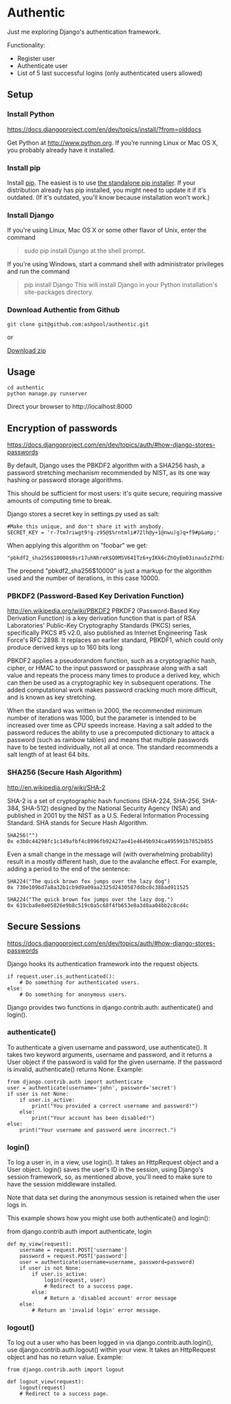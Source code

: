# Authentic

Just me exploring Django's authentication framework.


Functionality:

* Register user
* Authenticate user
* List of 5 last successful logins (only authenticated users allowed)

## Setup

### Install Python
https://docs.djangoproject.com/en/dev/topics/install/?from=olddocs

Get Python at http://www.python.org. If you’re running Linux or Mac OS X,
you probably already have it installed.

### Install pip
Install [pip](http://www.pip-installer.org/en/latest/index.html).
The easiest is to use [the standalone pip installer](http://www.pip-installer.org/en/latest/installing.html#using-the-installer).
If your distribution already has pip installed, you might need to
update it if it's outdated. (If it's outdated, you'll know
because installation won't work.)

### Install Django
If you're using Linux, Mac OS X or some other flavor of Unix, enter the command
> sudo pip install Django
at the shell prompt.

If you're using Windows, start a command shell with administrator privileges and run the command
> pip install Django
This will install Django in your Python installation's site-packages directory.

### Download Authentic from Github

    git clone git@github.com:ashpool/authentic.git

or

[Download zip](https://github.com/ashpool/authentic/zipball/master)

## Usage

    cd authentic
    python manage.py runserver

Direct your browser to http://localhost:8000


## Encryption of passwords
https://docs.djangoproject.com/en/dev/topics/auth/#how-django-stores-passwords

By default, Django uses the PBKDF2 algorithm with a SHA256 hash, a password stretching
mechanism recommended by NIST, as its one way hashing or password storage algorithms.

This should be sufficient for most users: it's quite secure, requiring massive amounts of
computing time to break.

Django stores a secret key in settings.py used as salt:

    #Make this unique, and don't share it with anybody.
    SECRET_KEY = 'r-7tm7riwgt9!g-z95@$%rntmli#72lh@y+1@nwu)g)q+f9#p&amp;'

When applying this algorithm on "foobar" we get:

    "pbkdf2_sha256$10000$9sr17uhNhreK$Q0MSV64ITz6+yIKk6cZhOyEm03inau5zZYhExH2B/Wk=".

The prepend "pbkdf2_sha256$10000" is just a markup for the algorithm used and the number of iterations, in this case 10000.

### PBKDF2 (Password-Based Key Derivation Function)
http://en.wikipedia.org/wiki/PBKDF2
PBKDF2 (Password-Based Key Derivation Function) is a key derivation function that is part of RSA
Laboratories' Public-Key Cryptography Standards (PKCS) series, specifically PKCS #5 v2.0,
also published as Internet Engineering Task Force's RFC 2898. It replaces an earlier standard,
PBKDF1, which could only produce derived keys up to 160 bits long.

PBKDF2 applies a pseudorandom function, such as a cryptographic hash, cipher, or HMAC to
the input password or passphrase along with a salt value and repeats the process many
times to produce a derived key, which can then be used as a cryptographic key in
subsequent operations. The added computational work makes password cracking much more
difficult, and is known as key stretching.

When the standard was written in 2000, the recommended minimum number of iterations was 1000,
but the parameter is intended to be increased over time as CPU speeds increase.
Having a salt added to the password reduces the ability to use a precomputed dictionary to
attack a password (such as rainbow tables) and means that multiple passwords have to be
tested individually, not all at once. The standard recommends a salt length of at least 64 bits.


### SHA256 (Secure Hash Algorithm)
http://en.wikipedia.org/wiki/SHA-2

SHA-2 is a set of cryptographic hash functions (SHA-224, SHA-256, SHA-384, SHA-512) designed by
the National Security Agency (NSA) and published in 2001 by the NIST as a U.S.
Federal Information Processing Standard. SHA stands for Secure Hash Algorithm.

    SHA256("")
    0x e3b0c44298fc1c149afbf4c8996fb92427ae41e4649b934ca495991b7852b855


Even a small change in the message will (with overwhelming probability) result in a mostly different hash, due to the avalanche effect. For example, adding a period to the end of the sentence:

    SHA224("The quick brown fox jumps over the lazy dog")
    0x 730e109bd7a8a32b1cb9d9a09aa2325d2430587ddbc0c38bad911525

    SHA224("The quick brown fox jumps over the lazy dog.")
    0x 619cba8e8e05826e9b8c519c0a5c68f4fb653e8a3d8aa04bb2c8cd4c


## Secure Sessions
https://docs.djangoproject.com/en/dev/topics/auth/#how-django-stores-passwords

Django hooks its authentication framework into the request objects.

    if request.user.is_authenticated():
        # Do something for authenticated users.
    else:
        # Do something for anonymous users.

Django provides two functions in django.contrib.auth: authenticate() and login().

### authenticate()
To authenticate a given username and password, use authenticate(). It takes two keyword arguments, username and password, and it returns a User object if the password is valid for the given username. If the password is invalid, authenticate() returns None. Example:

    from django.contrib.auth import authenticate
    user = authenticate(username='john', password='secret')
    if user is not None:
        if user.is_active:
            print("You provided a correct username and password!")
        else:
            print("Your account has been disabled!")
    else:
        print("Your username and password were incorrect.")

### login()
To log a user in, in a view, use login(). It takes an HttpRequest object and a User object. login() saves the user's ID in the session, using Django's session framework, so, as mentioned above, you'll need to make sure to have the session middleware installed.

Note that data set during the anonymous session is retained when the user logs in.

This example shows how you might use both authenticate() and login():

from django.contrib.auth import authenticate, login

    def my_view(request):
        username = request.POST['username']
        password = request.POST['password']
        user = authenticate(username=username, password=password)
        if user is not None:
            if user.is_active:
                login(request, user)
                # Redirect to a success page.
            else:
                # Return a 'disabled account' error message
        else:
            # Return an 'invalid login' error message.


### logout()
To log out a user who has been logged in via django.contrib.auth.login(), use django.contrib.auth.logout() within your view. It takes an HttpRequest object and has no return value. Example:

    from django.contrib.auth import logout

    def logout_view(request):
        logout(request)
        # Redirect to a success page.